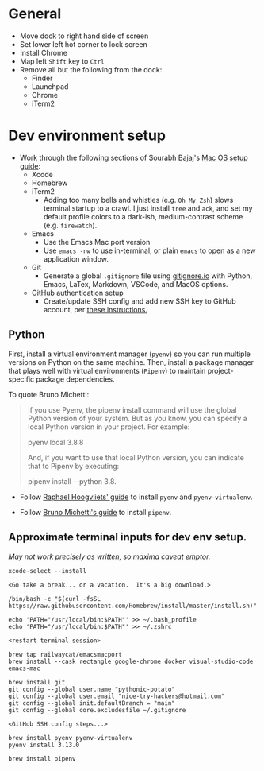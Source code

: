 # General
+ Move dock to right hand side of screen
+ Set lower left hot corner to lock screen
+ Install Chrome
+ Map left `Shift` key to `Ctrl`
+ Remove all but the following from the dock:
  + Finder
  + Launchpad
  + Chrome
  + iTerm2

# Dev environment setup
+ Work through the following sections of Sourabh Bajaj's [Mac OS setup guide](https://sourabhbajaj.com/mac-setup):
	+ Xcode
	+ Homebrew
	+ iTerm2
		+ Adding too many bells and whistles (e.g. `Oh My Zsh`) slows terminal startup to a crawl.  I just install `tree` and `ack`, and set my default profile colors to a dark-ish, medium-contrast scheme (e.g. `firewatch`).
	+ Emacs
    	+ Use the Emacs Mac port version
    	+ Use `emacs -nw` to use in-terminal, or plain `emacs` to open as a new application window.
	+ Git
    	+ Generate a global `.gitignore` file using [gitignore.io](https://www.gitignore.io/?templates=macos) with Python, Emacs, LaTex, Markdown, VSCode, and MacOS options.
	+ GitHub authentication setup
    	+ Create/update SSH config and add new SSH key to GitHub account, per [these instructions.](https://sourabhbajaj.com/mac-setup/Git/#:~:text=SSH%20Config%20for%20GitHub)

## Python
First, install a virtual environment manager (`pyenv`) so you can run multiple versions on Python on the same machine.  Then, install a package manager that plays well with virtual environments (`Pipenv`) to maintain project-specific package dependencies.

To quote Bruno Michetti:
> If you use Pyenv, the pipenv install command will use the global Python version of your system. But as you know, you can specify a local Python version in your project. For example:
>
> pyenv local 3.8.8
>
> And, if you want to use that local Python version, you can indicate that to Pipenv by executing:
>
> pipenv install --python 3.8.

+ Follow [Raphael Hoogvliets' guide](https://medium.com/marvelous-mlops/the-rightway-to-install-python-on-a-mac-f3146d9d9a32) to install `pyenv` and `pyenv-virtualenv`.

+ Follow [Bruno Michetti's guide](https://www.rootstrap.com/blog/how-to-manage-your-python-projects-with-pipenv-pyenv) to install `pipenv`.

## Approximate terminal inputs for dev env setup.

_May not work precisely as written, so maxima caveat emptor._

```
xcode-select --install

<Go take a break... or a vacation.  It's a big download.>

/bin/bash -c "$(curl -fsSL https://raw.githubusercontent.com/Homebrew/install/master/install.sh)"

echo 'PATH="/usr/local/bin:$PATH"' >> ~/.bash_profile
echo 'PATH="/usr/local/bin:$PATH"' >> ~/.zshrc

<restart terminal session>

brew tap railwaycat/emacsmacport
brew install --cask rectangle google-chrome docker visual-studio-code emacs-mac

brew install git
git config --global user.name "pythonic-potato"
git config --global user.email "nice-try-hackers@hotmail.com"
git config --global init.defaultBranch = "main"
git config --global core.excludesfile ~/.gitignore

<GitHub SSH config steps...>

brew install pyenv pyenv-virtualenv 
pyenv install 3.13.0

brew install pipenv



```